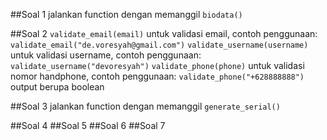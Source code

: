 ##Soal 1
jalankan function dengan memanggil `biodata()`

##Soal 2
`validate_email(email)` untuk validasi email, contoh penggunaan: `validate_email("de.voresyah@gmail.com")`
`validate_username(username)` untuk validasi username, contoh penggunaan: `validate_username("devoresyah")`
`validate_phone(phone)` untuk validasi nomor handphone, contoh penggunaan: `validate_phone("+628888888")`
output berupa boolean

##Soal 3
jalankan function dengan memanggil `generate_serial()`

##Soal 4
##Soal 5
##Soal 6
##Soal 7